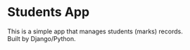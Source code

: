 # Students App

This is a simple app that manages students (marks) records.\
Built by Django/Python.

